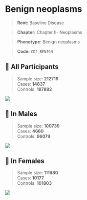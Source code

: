 # Benign neoplasms

> **Root:** Baseline Disease  

> **Chapter:** Chapter II- Neoplasms  

> **Phenotype:** Benign neoplasms  

> **Code:** `CD2_BENIGN`

## 🧪 All Participants  
> Sample size: **212719**  
> Cases: **14837**  
> Controls: **197882**
<img src="/Disease/Figures/ALL/Baseline/CD2_BENIGN.png"/>
<CsvTable src="/Disease/Data/ALL/Baseline/LG_CD2_BENIGN.csv" label="🔍 View full results" />

## 👨 In Males  
> Sample size: **100739**  
> Cases: **4660**  
> Controls: **96079**
<img src="/Disease/Figures/Male/Baseline/CD2_BENIGN.png"/>
<CsvTable src="/Disease/Data/Male/Baseline/LG_CD2_BENIGN.csv" label="🔍 View full results" />

## 👩 In Females  
> Sample size: **111980**  
> Cases: **10177**  
> Controls: **101803**
<img src="/Disease/Figures/Female/Baseline/CD2_BENIGN.png"/>
<CsvTable src="/Disease/Data/Female/Baseline/LG_CD2_BENIGN.csv" label="🔍 View full results" />
